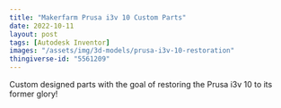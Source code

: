 ```yaml
---
title: "Makerfarm Prusa i3v 10 Custom Parts"
date: 2022-10-11
layout: post
tags: [Autodesk Inventor]
images: "/assets/img/3d-models/prusa-i3v-10-restoration"
thingiverse-id: "5561209"
---
```


Custom designed parts with the goal of restoring the Prusa i3v 10 to its former glory!